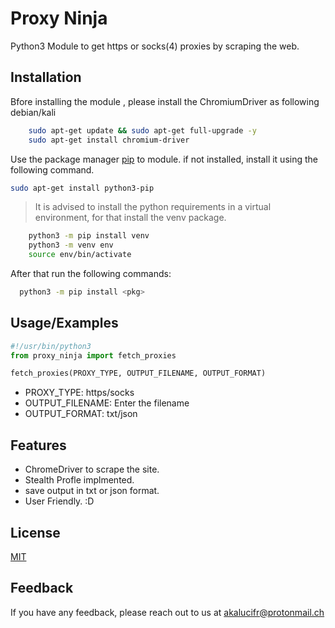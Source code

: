 
# Proxy Ninja
Python3 Module to get https or socks(4) proxies by scraping the web.
## Installation
Bfore installing the module , please install the ChromiumDriver as following debian/kali
```bash
    sudo apt-get update && sudo apt-get full-upgrade -y
    sudo apt-get install chromium-driver
```
Use the package manager [pip](https://pip.pypa.io/en/stable/) to module.
if not installed, install it using the following command.
```bash
sudo apt-get install python3-pip
```

> It is advised to install the python requirements in a virtual environment, for that install the venv package.

```bash
    python3 -m pip install venv
    python3 -m venv env
    source env/bin/activate
```
After that run the following commands:
```bash
  python3 -m pip install <pkg>
```
    
## Usage/Examples

```python
#!/usr/bin/python3
from proxy_ninja import fetch_proxies

fetch_proxies(PROXY_TYPE, OUTPUT_FILENAME, OUTPUT_FORMAT)
```
- PROXY_TYPE: https/socks
- OUTPUT_FILENAME: Enter the filename
- OUTPUT_FORMAT: txt/json


## Features

- ChromeDriver to scrape the site.
- Stealth Profle implmented.
- save output in txt or json format.
- User Friendly. :D


## License

[MIT](https://choosealicense.com/licenses/mit/)


## Feedback

If you have any feedback, please reach out to us at akalucifr@protonmail.ch